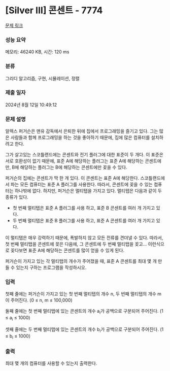 # [Silver III] 콘센트 - 7774 

[문제 링크](https://www.acmicpc.net/problem/7774) 

### 성능 요약

메모리: 46240 KB, 시간: 120 ms

### 분류

그리디 알고리즘, 구현, 시뮬레이션, 정렬

### 제출 일자

2024년 8월 12일 10:49:12

### 문제 설명

<p>알렉스 퍼거슨은 맨유 감독에서 은퇴한 뒤에 집에서 프로그래밍을 즐기고 있다. 그는 많은 사람들과 함께 프로그래밍을 하는 것을 좋아하기 때문에, 집에 많은 컴퓨터를 설치하려고 한다.</p>

<p>그가 살고있는 스코틀랜드에는 콘센트와 전기 플러그에 대한 표준이 두 개다. 이 표준은 서로 호환성이 없기 때문에, 표준 A에 해당하는 플러그는 표준 A에 해당하는 콘센트에만, B에 해당하는 플러그는 B에 해당하는 콘센트에만 꽂을 수 있다.</p>

<p>퍼거슨의 집에는 콘센트가 딱 한 개 있다. 이 콘센트는 표준 A에 해당한다. 스코틀랜드에서 파는 모든 컴퓨터는 표준 A 플러그를 사용한다. 따라서, 콘센트에 꽂을 수 있는 컴퓨터는 하나밖에 없다. 하지만, 퍼거슨은 멀티탭을 가지고 있다. 멀티탭은 다음과 같이 두 종류가 있다.</p>

<ul>
	<li>첫 번째 멀티탭은 표준 A 플러그를 사용 하고, 표준 B 콘센트를 여러 개 가지고 있다.</li>
	<li>두 번째 멀티탭은 표준 B 플러그를 사용 하고, 표준 A 콘센트를 여러 개 가지고 있다.</li>
</ul>

<p>이 멀티탭은 매우 강력하기 때문에, 폭발하지 않고 모든 전류를 견뎌낼 수 있다. 따라서, 첫 번째 멀티탭을 콘센트에 꽂은 다음에, 그 콘센트에 두 번째 멀티탭을 꽂고... 이런식으로 꽂다보면 표준 A에 해당하는 콘센트를 많이 얻을 수 있게 된다.</p>

<p>퍼거슨이 가지고 있는 각 멀티탭의 개수가 주어졌을 때, 표준 A 콘센트를 최대 몇 개 만들 수 있는지 구하는 프로그램을 작성하시오.</p>

### 입력 

 <p>첫째 줄에는 퍼거슨이 가지고 있는 첫 번째 멀티탭의 개수 n, 두 번째 멀티탭의 개수 m이 주어진다. (0 ≤ n, m ≤ 100,000)</p>

<p>둘째 줄에는 첫 번째 멀티탭에 있는 콘센트의 개수 a<sub>i</sub>가 공백으로 구분되어 주어진다. (1 ≤ a<sub>i</sub> ≤ 1000)</p>

<p>셋째 줄에는 두 번째 멀티탭에 있는 콘센트의 개수 b<sub>i</sub>가 공백으로 구분되어 주어진다. (1 ≤ b<sub>i</sub> ≤ 1000)</p>

### 출력 

 <p>최대 몇 개의 컴퓨터를 사용할 수 있는지 출력한다.</p>

